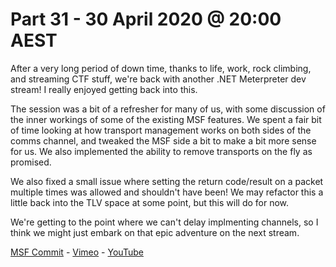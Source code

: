 # Part 31 - 30 April 2020 @ 20:00 AEST

After a very long period of down time, thanks to life, work, rock climbing, and streaming CTF stuff, we're back with another .NET Meterpreter dev stream! I really enjoyed getting back into this.

The session was a bit of a refresher for many of us, with some discussion of the inner workings of some of the existing MSF features. We spent a fair bit of time looking at how transport management works on both sides of the comms channel, and tweaked the MSF side a bit to make a bit more sense for us. We also implemented the ability to remove transports on the fly as promised.

We also fixed a small issue where setting the return code/result on a packet multiple times was allowed and shouldn't have been! We may refactor this a little back into the TLV space at some point, but this will do for now.

We're getting to the point where we can't delay implmenting channels, so I think we might just embark on that epic adventure on the next stream.

[MSF Commit](https://github.com/OJ/metasploit-framework/commit/912329c6fbe8158f20194df82e72691853d7ee09) - [Vimeo](https://vimeo.com/413547361) - [YouTube](https://youtu.be/7oICP27gCAE)
